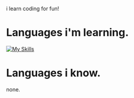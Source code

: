 i learn coding for fun!

# Languages i'm learning.
[![My Skills](https://skillicons.dev/icons?i=kotlin)]()

# Languages i know.
none.
